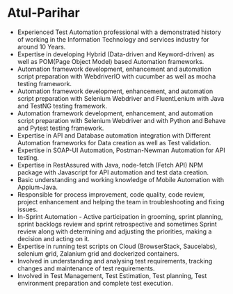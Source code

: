 # Atul-Parihar


- Experienced Test Automation professional with a demonstrated history of working in the Information Technology and services industry for around 10 Years.
- Expertise in developing Hybrid (Data-driven and Keyword-driven) as well as POM(Page Object Model) based Automation frameworks.
- Automation framework development, enhancement and automation script preparation with WebdriverIO with cucumber as well as mocha testing framework.
- Automation framework development, enhancement, and automation script preparation with Selenium Webdriver and FluentLenium with Java and TestNG testing framework.
- Automation framework development, enhancement, and automation script preparation with Selenium Webdriver and with Python and Behave and Pytest testing framework.
- Expertise in API and Database automation integration with Different Automation frameworks for Data creation as well as Test validation.
- Expertise in SOAP-UI Automation, Postman-Newman Automation for API testing.
- Expertise in RestAssured with Java, node-fetch (Fetch API) NPM package with Javascript for API automation and test data creation.
- Basic understanding and working knowledge of Mobile Automation with Appium-Java.
- Responsible for process improvement, code quality, code review, project enhancement and helping the team in troubleshooting and fixing issues.
- In-Sprint Automation - Active participation in grooming, sprint planning, sprint backlogs review and sprint retrospective and sometimes Sprint review along with determining and adjusting the priorities, making a decision and acting on it.
- Expertise in running test scripts on Cloud (BrowserStack, Saucelabs), selenium grid, Zalanium grid and dockerized containers.
- Involved in understanding and analysing test requirements, tracking changes and maintenance of test requirements.
- Involved in Test Management, Test Estimation, Test planning, Test environment preparation and complete test execution.